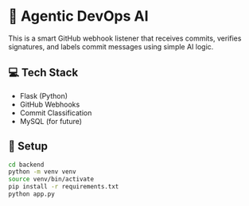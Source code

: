 # 🧠 Agentic DevOps AI

This is a smart GitHub webhook listener that receives commits, verifies signatures, and labels commit messages using simple AI logic.

## 💻 Tech Stack

- Flask (Python)
- GitHub Webhooks
- Commit Classification
- MySQL (for future)

## 🚀 Setup

```bash
cd backend
python -m venv venv
source venv/bin/activate
pip install -r requirements.txt
python app.py
